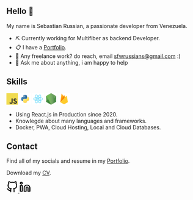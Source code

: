 ## Hello 👋

My name is Sebastian Russian, a passionate developer from Venezuela.

- ⛏ Currently working for Multifiber as backend Developer.
- 📋 I have a [Portfolio](https://russi115.github.io/).
- 💼 Any freelance work? do reach, email [sfwrussians@gmail.com](mailto:sfwrussians@gmail.com) :)
- 💬 Ask me about anything, i am happy to help

## Skills


<code><img height="30" src="https://raw.githubusercontent.com/github/explore/80688e429a7d4ef2fca1e82350fe8e3517d3494d/topics/javascript/javascript.png"></code>
<code><img height="30" src="https://raw.githubusercontent.com/github/explore/80688e429a7d4ef2fca1e82350fe8e3517d3494d/topics/python/python.png"></code>
<code><img height="30" src="https://raw.githubusercontent.com/github/explore/80688e429a7d4ef2fca1e82350fe8e3517d3494d/topics/react/react.png"></code>
<code><img height="30" src="https://raw.githubusercontent.com/github/explore/80688e429a7d4ef2fca1e82350fe8e3517d3494d/topics/nodejs/nodejs.png"></code>
<code><img height="30" src="https://raw.githubusercontent.com/github/explore/80688e429a7d4ef2fca1e82350fe8e3517d3494d/topics/firebase/firebase.png"></code>

- Using React.js in Production since 2020.
- Knowlegde about many languages and frameworks.
- Docker, PWA, Cloud Hosting, Local and Cloud Databases.


## Contact

Find all of my socials and resume in my [Portfolio](https://russi115.github.io/).

Download my [CV](https://drive.google.com/file/d/1Oo5iKAftOFFCe91_Rxt86YxUkU7-Sb6i/view?usp=sharing).

<p align="left">
    <a href="https://github.com/russi115" target="_blank" rel="noreferrer"> 
    <img src="assets/github.svg" alt="Github" width="30" height="30"/> 
    </a>
    <a href="https://ve.linkedin.com/in/sebastian-russian" target="_blank" rel="noreferrer"> 
    <img src="assets/linkedin.svg" alt="Github" width="30" height="30"/> 
    </a>
</p>
